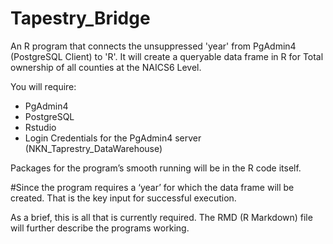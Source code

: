 # Tapestry_Bridge
 
An R program that connects the unsuppressed 'year' from PgAdmin4 (PostgreSQL Client) to 'R'. It will create a queryable data frame in R for Total ownership of all counties at the NAICS6 Level. 

You will require:

- PgAdmin4 
- PostgreSQL
- Rstudio 
- Login Credentials for the PgAdmin4 server (NKN_Taprestry_DataWarehouse)

Packages for the program’s smooth running will be in the R code itself. 

#Since the program requires a ‘year’ for which the data frame will be created. That is the key input for successful execution. 

As a brief, this is all that is currently required. The RMD (R Markdown) file will further describe the programs working. 

